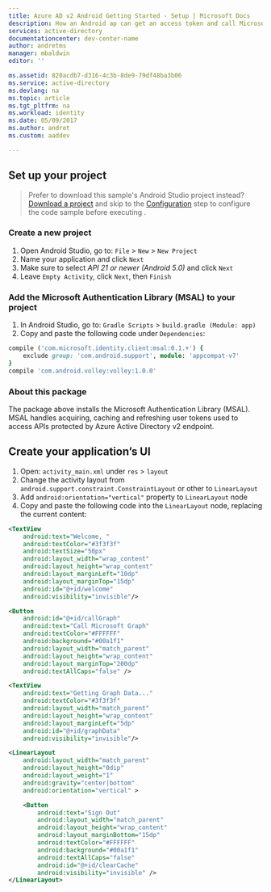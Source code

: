 ```yaml
---
title: Azure AD v2 Android Getting Started - Setup | Microsoft Docs
description: How an Android ap can get an access token and call Microsoft Graph API or APIs that require access tokens from Azure Active Directory v2 endpoint
services: active-directory
documentationcenter: dev-center-name
author: andretms
manager: mbaldwin
editor: ''

ms.assetid: 820acdb7-d316-4c3b-8de9-79df48ba3b06
ms.service: active-directory
ms.devlang: na
ms.topic: article
ms.tgt_pltfrm: na
ms.workload: identity
ms.date: 05/09/2017
ms.author: andret
ms.custom: aaddev

---
```


## Set up your project

> Prefer to download this sample's Android Studio project instead? [Download a project](https://github.com/Azure-Samples/active-directory-android-native-v2/archive/master.zip) and skip to the [Configuration](#create-an-application-express "Configuration Step") step to configure the code sample before executing    .


### Create a new project 
1.	Open Android Studio, go to: `File` > `New` > `New Project`
2.	Name your application and click `Next`
3.	Make sure to select *API 21 or newer (Android 5.0)* and click `Next`
4.	Leave `Empty Activity`, click `Next`, then `Finish`


### Add the Microsoft Authentication Library (MSAL) to your project
1.	In Android Studio, go to: `Gradle Scripts` > `build.gradle (Module: app)`
2.	Copy and paste the following code under `Dependencies`:

```ruby  
compile ('com.microsoft.identity.client:msal:0.1.+') {
    exclude group: 'com.android.support', module: 'appcompat-v7'
}
compile 'com.android.volley:volley:1.0.0'
```

<!--start-collapse-->
### About this package

The package above installs the Microsoft Authentication Library (MSAL). MSAL handles acquiring, caching and refreshing user tokens used to access APIs protected by Azure Active Directory v2 endpoint.
<!--end-collapse-->

## Create your application’s UI

1.	Open: `activity_main.xml` under `res` > `layout`
2.	Change the activity layout from `android.support.constraint.ConstraintLayout` or other to `LinearLayout`
3.	Add `android:orientation="vertical"` property to `LinearLayout` node
4.	Copy and paste the following code into the `LinearLayout` node, replacing the current content:

```xml
<TextView
    android:text="Welcome, "
    android:textColor="#3f3f3f"
    android:textSize="50px"
    android:layout_width="wrap_content"
    android:layout_height="wrap_content"
    android:layout_marginLeft="10dp"
    android:layout_marginTop="15dp"
    android:id="@+id/welcome"
    android:visibility="invisible"/>

<Button
    android:id="@+id/callGraph"
    android:text="Call Microsoft Graph"
    android:textColor="#FFFFFF"
    android:background="#00a1f1"
    android:layout_width="match_parent"
    android:layout_height="wrap_content"
    android:layout_marginTop="200dp"
    android:textAllCaps="false" />

<TextView
    android:text="Getting Graph Data..."
    android:textColor="#3f3f3f"
    android:layout_width="match_parent"
    android:layout_height="wrap_content"
    android:layout_marginLeft="5dp"
    android:id="@+id/graphData"
    android:visibility="invisible"/>

<LinearLayout
    android:layout_width="match_parent"
    android:layout_height="0dip"
    android:layout_weight="1"
    android:gravity="center|bottom"
    android:orientation="vertical" >

    <Button
        android:text="Sign Out"
        android:layout_width="match_parent"
        android:layout_height="wrap_content"
        android:layout_marginBottom="15dp"
        android:textColor="#FFFFFF"
        android:background="#00a1f1"
        android:textAllCaps="false"
        android:id="@+id/clearCache"
        android:visibility="invisible" />
</LinearLayout>
```

